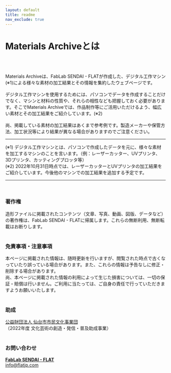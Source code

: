 ```yaml
---
layout: default
title: readme
nav_exclude: true
---
```


# Materials Archiveとは
<br><br>


Materials Archiveは、FabLab SENDAI - FLATが作成した、デジタル工作マシン(※1)による様々な素材の加工結果とその情報を集約したウェブページです。<br>
<br>
デジタル工作マシンを使用するためには、パソコンでデータを作成することだけでなく、マシンと材料の性質や、それらの相性なども把握しておく必要があります。そこでMaterials Archiveでは、作品制作等にご活用いただけるよう、幅広い素材とその加工結果をご紹介しています。(※2)<br>
<br>
尚、掲載している素材の加工結果はあくまで参考例です。製造メーカーや保管方法、加工状況等により結果が異なる場合がありますのでご注意ください。
<br>

---

(※1) デジタル工作マシンとは、パソコンで作成したデータを元に、様々な素材を加工するマシンのことを言います。（例：レーザーカッター、UVプリンタ、3Dプリンタ、カッティングプロッタ等）<br>
(※2) 2022年10月31日時点では、レーザーカッターとUVプリンタの加工結果をご紹介しています。今後他のマシンでの加工結果を追加する予定です。<br>

---

<br>

### **著作権**

造形ファイルに掲載されたコンテンツ（文章、写真、動画、図版、データなど）の著作権は、FabLab SENDAI - FLATに帰属します。これらの無断利用、無断転載はお断りします。<br>
<br>

### **免責事項・注意事項**

本ページに掲載された情報は、随時更新を行いますが、閲覧された時点で古くなっていたり誤っている場合があります。また、これらの情報は予告なしに修正・削除する場合があります。<br>
尚、本ページに掲載された情報の利用によって生じた損害については、一切の保証・賠償は行いません。ご利用に当たっては、ご自身の責任で行っていただきますようお願いいたします。<br>
<br>

### **助成**

[公益財団法人 仙台市市民文化事業団](https://ssbj.jp/)<br>
（2022年度 文化芸術の創造・発信・普及助成事業）<br>
<br>

### **お問い合わせ**

**[FabLab SENDAI - FLAT](https://fablabsendai-flat.com)**<br>
info@flatjp.com

<br>
<br>
<br>